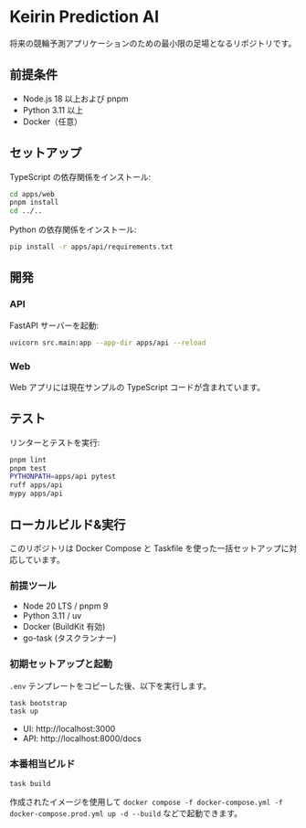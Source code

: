 # Keirin Prediction AI

将来の競輪予測アプリケーションのための最小限の足場となるリポジトリです。

## 前提条件
- Node.js 18 以上および pnpm
- Python 3.11 以上
- Docker（任意）

## セットアップ
TypeScript の依存関係をインストール:
```bash
cd apps/web
pnpm install
cd ../..
```

Python の依存関係をインストール:
```bash
pip install -r apps/api/requirements.txt
```

## 開発
### API
FastAPI サーバーを起動:
```bash
uvicorn src.main:app --app-dir apps/api --reload
```

### Web
Web アプリには現在サンプルの TypeScript コードが含まれています。

## テスト
リンターとテストを実行:
```bash
pnpm lint
pnpm test
PYTHONPATH=apps/api pytest
ruff apps/api
mypy apps/api
```

## ローカルビルド&実行
このリポジトリは Docker Compose と Taskfile を使った一括セットアップに対応しています。

### 前提ツール
- Node 20 LTS / pnpm 9
- Python 3.11 / uv
- Docker (BuildKit 有効)
- go-task (タスクランナー)

### 初期セットアップと起動
`.env` テンプレートをコピーした後、以下を実行します。
```bash
task bootstrap
task up
```
- UI: http://localhost:3000
- API: http://localhost:8000/docs

### 本番相当ビルド
```bash
task build
```
作成されたイメージを使用して `docker compose -f docker-compose.yml -f docker-compose.prod.yml up -d --build` などで起動できます。

